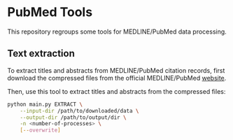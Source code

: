 # PubMed Tools

This repository regroups some tools for MEDLINE/PubMed data processing.

## Text extraction

To extract titles and abstracts from MEDLINE/PubMed citation records, first download the compressed files from 
the official MEDLINE/PubMed [website](https://www.nlm.nih.gov/databases/download/pubmed_medline.html).

Then, use this tool to extract titles and abstracts from the compressed files:

```bash
python main.py EXTRACT \
    --input-dir /path/to/downloaded/data \
    --output-dir /path/to/output/dir \
    -n <number-of-processes> \
    [--overwrite]
```